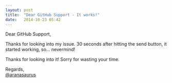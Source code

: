 ```yaml
---
layout: post
title:  "Dear GitHub Support - It works!"
date:   2014-10-23 05:42
---
```


Dear GitHub Support,

Thanks for looking into my issue. 30 seconds after hitting the send button, it started working, so... nevermind!

Thanks for looking into it! Sorry for wasting your time.

Regards,<br>
[@aranasaurus](http://github.com/aranasaurus)
